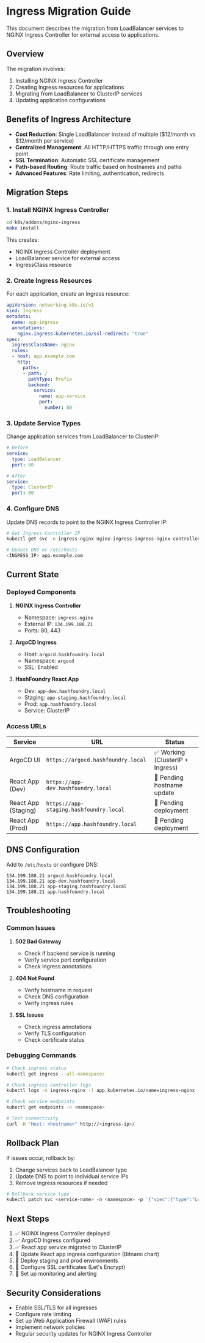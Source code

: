 # Ingress Migration Guide

This document describes the migration from LoadBalancer services to NGINX Ingress Controller for external access to applications.

## Overview

The migration involves:
1. Installing NGINX Ingress Controller
2. Creating Ingress resources for applications
3. Migrating from LoadBalancer to ClusterIP services
4. Updating application configurations

## Benefits of Ingress Architecture

- **Cost Reduction**: Single LoadBalancer instead of multiple ($12/month vs $12/month per service)
- **Centralized Management**: All HTTP/HTTPS traffic through one entry point
- **SSL Termination**: Automatic SSL certificate management
- **Path-based Routing**: Route traffic based on hostnames and paths
- **Advanced Features**: Rate limiting, authentication, redirects

## Migration Steps

### 1. Install NGINX Ingress Controller

```bash
cd k8s/addons/nginx-ingress
make install
```

This creates:
- NGINX Ingress Controller deployment
- LoadBalancer service for external access
- IngressClass resource

### 2. Create Ingress Resources

For each application, create an Ingress resource:

```yaml
apiVersion: networking.k8s.io/v1
kind: Ingress
metadata:
  name: app-ingress
  annotations:
    nginx.ingress.kubernetes.io/ssl-redirect: "true"
spec:
  ingressClassName: nginx
  rules:
  - host: app.example.com
    http:
      paths:
      - path: /
        pathType: Prefix
        backend:
          service:
            name: app-service
            port:
              number: 80
```

### 3. Update Service Types

Change application services from LoadBalancer to ClusterIP:

```yaml
# Before
service:
  type: LoadBalancer
  port: 80

# After
service:
  type: ClusterIP
  port: 80
```

### 4. Configure DNS

Update DNS records to point to the NGINX Ingress Controller IP:

```bash
# Get Ingress Controller IP
kubectl get svc -n ingress-nginx nginx-ingress-ingress-nginx-controller

# Update DNS or /etc/hosts
<INGRESS_IP> app.example.com
```

## Current State

### Deployed Components

1. **NGINX Ingress Controller**
   - Namespace: `ingress-nginx`
   - External IP: `134.199.188.21`
   - Ports: 80, 443

2. **ArgoCD Ingress**
   - Host: `argocd.hashfoundry.local`
   - Namespace: `argocd`
   - SSL: Enabled

3. **HashFoundry React App**
   - Dev: `app-dev.hashfoundry.local`
   - Staging: `app-staging.hashfoundry.local`
   - Prod: `app.hashfoundry.local`
   - Service: ClusterIP

### Access URLs

| Service | URL | Status |
|---------|-----|--------|
| ArgoCD UI | `https://argocd.hashfoundry.local` | ✅ Working (ClusterIP + Ingress) |
| React App (Dev) | `https://app-dev.hashfoundry.local` | 🔄 Pending hostname update |
| React App (Staging) | `https://app-staging.hashfoundry.local` | 🔄 Pending deployment |
| React App (Prod) | `https://app.hashfoundry.local` | 🔄 Pending deployment |

## DNS Configuration

Add to `/etc/hosts` or configure DNS:

```
134.199.188.21 argocd.hashfoundry.local
134.199.188.21 app-dev.hashfoundry.local
134.199.188.21 app-staging.hashfoundry.local
134.199.188.21 app.hashfoundry.local
```

## Troubleshooting

### Common Issues

1. **502 Bad Gateway**
   - Check if backend service is running
   - Verify service port configuration
   - Check ingress annotations

2. **404 Not Found**
   - Verify hostname in request
   - Check DNS configuration
   - Verify ingress rules

3. **SSL Issues**
   - Check ingress annotations
   - Verify TLS configuration
   - Check certificate status

### Debugging Commands

```bash
# Check ingress status
kubectl get ingress --all-namespaces

# Check ingress controller logs
kubectl logs -n ingress-nginx -l app.kubernetes.io/name=ingress-nginx

# Check service endpoints
kubectl get endpoints -n <namespace>

# Test connectivity
curl -H "Host: <hostname>" http://<ingress-ip>/
```

## Rollback Plan

If issues occur, rollback by:

1. Change services back to LoadBalancer type
2. Update DNS to point to individual service IPs
3. Remove ingress resources if needed

```bash
# Rollback service type
kubectl patch svc <service-name> -n <namespace> -p '{"spec":{"type":"LoadBalancer"}}'
```

## Next Steps

1. ✅ NGINX Ingress Controller deployed
2. ✅ ArgoCD Ingress configured
3. ✅ React app service migrated to ClusterIP
4. 🔄 Update React app ingress configuration (Bitnami chart)
5. 🔄 Deploy staging and prod environments
6. 🔄 Configure SSL certificates (Let's Encrypt)
7. 🔄 Set up monitoring and alerting

## Security Considerations

- Enable SSL/TLS for all ingresses
- Configure rate limiting
- Set up Web Application Firewall (WAF) rules
- Implement network policies
- Regular security updates for NGINX Ingress Controller
